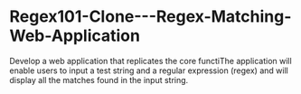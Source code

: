# Regex101-Clone---Regex-Matching-Web-Application
Develop a web application that replicates the core functiThe application will enable users to input a test string and a regular expression (regex) and will display all the matches found in the input string. 
